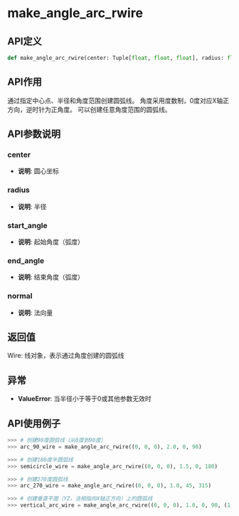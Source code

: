 # make_angle_arc_rwire

## API定义

```python
def make_angle_arc_rwire(center: Tuple[float, float, float], radius: float, start_angle: float, end_angle: float, normal: Tuple[float, float, float] = (0, 0, 1)) -> Wire
```

## API作用

通过指定中心点、半径和角度范围创建圆弧线。
角度采用度数制，0度对应X轴正方向，逆时针为正角度。
可以创建任意角度范围的圆弧线。

## API参数说明

### center

- **说明**: 圆心坐标

### radius

- **说明**: 半径

### start_angle

- **说明**: 起始角度（弧度）

### end_angle

- **说明**: 结束角度（弧度）

### normal

- **说明**: 法向量

## 返回值

Wire: 线对象，表示通过角度创建的圆弧线

## 异常

- **ValueError**: 当半径小于等于0或其他参数无效时

## API使用例子

```python
>>> # 创建90度圆弧线（从0度到90度）
>>> arc_90_wire = make_angle_arc_rwire((0, 0, 0), 2.0, 0, 90)

>>> # 创建180度半圆弧线
>>> semicircle_wire = make_angle_arc_rwire((0, 0, 0), 1.5, 0, 180)

>>> # 创建270度圆弧线
>>> arc_270_wire = make_angle_arc_rwire((0, 0, 0), 1.0, 45, 315)

>>> # 创建垂直平面（YZ，法相指向X轴正方向）上的圆弧线
>>> vertical_arc_wire = make_angle_arc_rwire((0, 0, 0), 1.0, 0, 90, (1, 0, 0))
```
